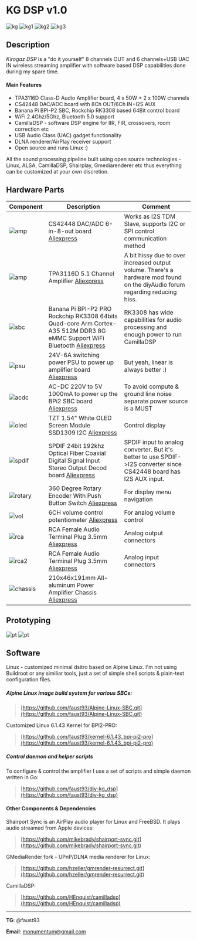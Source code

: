 # KG DSP v1.0

![kg](images/final1.jpg)
![kg1](images/final2.jpg)
![kg2](images/final3.jpg)
![kg3](images/final4.jpg)

## Description

*Kirogaz DSP* is a "do it yourself" 8 channels OUT and 6 channels+USB UAC IN wireless streaming amplifier with software based DSP capabilities done during my spare time.

#### Main Features

- TPA3116D Class-D Audio Amplifier board, 4 x 50W + 2 x 100W channels 
- CS42448 DAC/ADC board with 8Ch OUT/6Ch IN+I2S AUX
- Banana Pi BPI-P2 SBC, Rockchip RK3308 based 64Bit control board
- WiFi 2.4Ghz/5Ghz, Bluetooth 5.0 support
- CamillaDSP - software DSP engine for IIR, FIR, crossovers, room correction etc
- USB Audio Class (UAC) gadget functionality
- DLNA renderer/AirPlay receiver support
- Open source and runs Linux :)

All the sound processing pipeline built using open source technologies - Linux, ALSA, CamillaDSP, Shairplay, Gmediarenderer etc thus everything can be customized at your own discretion.

## Hardware Parts

Component | Description | Comment
--- | --- | ---
![amp](images/cs42448.jpg)| CS42448 DAC/ADC 6-in-8-out board [Aliexpress](https://www.aliexpress.us/item/1005007277368946.html) | Works as I2S TDM Slave, supports I2C or SPI control communication method
![amp](images/amp.jpg)| TPA3116D 5.1 Channel Amplifier [Aliexpress](https://www.aliexpress.us/item/1005005861085634.html) | A bit hissy due to over increased output volume. There's a hardware mod found on the diyAudio forum regarding reducing hiss. 
![sbc](images/bpi.jpg) | Banana Pi BPI-P2 PRO Rockchip RK3308 64bits Quad-core Arm Cortex-A35 512M DDR3 8G eMMC Support WiFi Bluetooth [Aliexpress](https://www.aliexpress.us/item/1005005948457324.html)| RK3308 has wide capabilities for audio processing and enough power to run CamillaDSP
![psu](images/psu.jpg)| 24V-6A switching power PSU to power up amplifier board [Aliexpress](https://www.aliexpress.us/item/1005005496549344.html)| But yeah, linear is always better :)
![acdc](images/buck1.jpg) | AC-DC 220V to 5V 1000mA to power up the BPi2 SBC board [Aliexpress](https://www.aliexpress.com/item/1005005021311232.html)| To avoid compute & ground line noise separate power source is a MUST
![oled](images/oled.jpg)| TZT 1.54" White OLED Screen Module SSD1309 I2C [Aliexpress](https://www.aliexpress.us/item/1005005985453225.html)| Control display
![spdif](images/spdif.jpg)| SPDIF 24bit 192khz Optical Fiber Coaxial Digital Signal Input Stereo Output Decod board [Aliexpress](https://www.aliexpress.us/item/1005004088479626.html)| SPDIF input to analog converter. But it's better to use SPDIF->I2S converter since CS42448 board has I2S AUX input.
![rotary](images/rotary.jpg)| 360 Degree Rotary Encoder With Push Button Switch [Aliexpress](https://www.aliexpress.us/item/1005006054325437.html)| For display menu navigation
![vol](images/vol.jpg)| 6CH volume control potentiometer [Aliexpress](https://www.aliexpress.us/item/1005005072929281.html)| For analog volume control
![rca](images/rca.jpg)| RCA Female Audio Terminal Plug 3.5mm [Aliexpress](https://www.aliexpress.us/item/1005002892071331.html)| Analog output connectors
![rca2](images/rca2.jpg)| RCA Female Audio Terminal Plug 3.5mm [Aliexpress](https://www.aliexpress.us/item/1005002892071331.html)| Analog input connectors
![chassis](images/chassis.jpg)| 210x46x191mm All-aluminum Power Amplifier Chassis [Aliexpress](https://www.aliexpress.us/item/1005004699076752.html)| 

## Prototyping

![pt](images/prot2.jpg)
![pt](images/prot1.jpg)

## Software

Linux - customized minimal dsitro based on Alpine Linux. I'm not using Buildroot or any similiar tools, just a set of simple shell scripts & plain-text configuration files.

##### Alpine Linux image build system for various SBCs:
> [https://github.com/faust93/Alpine-Linux-SBC.git](https://github.com/faust93/Alpine-Linux-SBC.git)

Customized Linux 6.1.43 Kernel for BPI2-PRO:
> [https://github.com/faust93/kernel-6.1.43_bpi-pi2-pro](https://github.com/faust93/kernel-6.1.43_bpi-pi2-pro)

##### Control daemon and helper scripts
To configure & control the amplifier I use a set of scripts and simple daemon written in Go:

> [https://github.com/faust93/diy-kg_dsp](https://github.com/faust93/diy-kg_dsp)

#### Other Components & Dependencies

Shairport Sync is an AirPlay audio player for Linux and FreeBSD. It plays audio streamed from Apple devices:
> [https://github.com/mikebrady/shairport-sync.git](https://github.com/mikebrady/shairport-sync.git)

GMediaRender fork - UPnP/DLNA media renderer for Linux:
> [https://github.com/hzeller/gmrender-resurrect.git](https://github.com/hzeller/gmrender-resurrect.git)

CamillaDSP:
> [https://github.com/HEnquist/camilladsp](https://github.com/HEnquist/camilladsp)

---

**TG**: @faust93

**Email**: <monumentum@gmail.com>